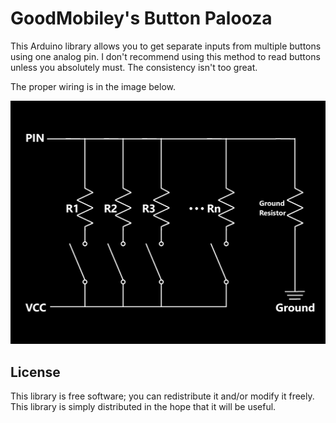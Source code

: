 # GoodMobiley's Button Palooza

This Arduino library allows you to get separate inputs from multiple buttons using one analog pin.
I don't recommend using this method to read buttons unless you absolutely must.  The consistency isn't too great.

The proper wiring is in the image below.

![alt text](https://github.com/GoodMobiley/GMs_Button_Palooza/blob/main/GMs_Button_Palooza.png)

## License

This library is free software; you can redistribute it and/or
modify it freely. This library is simply distributed in the hope that 
it will be useful.
